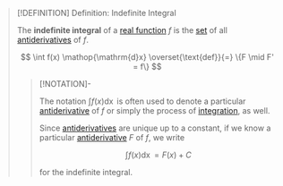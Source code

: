 >[!DEFINITION] Definition: Indefinite Integral
>
>The **indefinite integral** of a [real function](../../../Real%20Functions/Real%20Function.md) $f$ is the [set](../../../../../Set%20Theory/Set.md) of all [antiderivatives](Antiderivative.md) of $f$.
>
>$$
>\int f(x) \mathop{\mathrm{d}x} \overset{\text{def}}{=} \{F \mid F' = f\}
>$$
>
>>[!NOTATION]-
>>
>>The notation $\int f(x) \mathop{\mathrm{d}x}$ is often used to denote a particular [antiderivative](Antiderivative.md) of $f$ or simply the process of [integration](Integration.md), as well.
>>
>>Since [antiderivatives](Antiderivative.md) are unique up to a constant, if we know a particular [antiderivative](Antiderivative.md) $F$ of $f$, we write 
>>
>>$$
>>\int f(x) \mathop{\mathrm{d}x} = F(x) + C
>>$$
>>
>>for the indefinite integral.
>>
>
